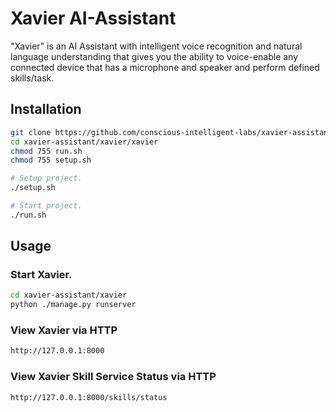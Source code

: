 # Xavier AI-Assistant

"Xavier" is an AI Assistant with intelligent voice recognition and natural language understanding that gives you the ability to voice-enable any connected device that has a microphone and speaker and perform defined skills/task.

## Installation

```bash
git clone https://github.com/conscious-intelligent-labs/xavier-assistant.git
cd xavier-assistant/xavier/xavier
chmod 755 run.sh
chmod 755 setup.sh

# Setup project.
./setup.sh

# Start project.
./run.sh
```

## Usage

### Start Xavier.
```bash
cd xavier-assistant/xavier
python ./manage.py runserver
```

### View Xavier via HTTP
```bash
http://127.0.0.1:8000
```

### View Xavier Skill Service Status via HTTP
```bash
http://127.0.0.1:8000/skills/status
```